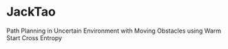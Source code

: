 # JackTao
Path Planning in Uncertain Environment with Moving Obstacles using Warm Start Cross Entropy
